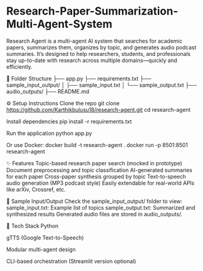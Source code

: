# Research-Paper-Summarization-Multi-Agent-System

Research Agent is a multi-agent AI system that searches for academic papers, summarizes them, organizes by topic, and generates audio podcast summaries.
It’s designed to help researchers, students, and professionals stay up-to-date with research across multiple domains—quickly and efficiently.

📁 Folder Structure
├── app.py
├── requirements.txt
├── sample_input_output/
│   ├── sample_input.txt
│   └── sample_output.txt
├── audio_outputs/
├── README.md


⚙️ Setup Instructions
Clone the repo
git clone https://github.com/Karthikbulusu18/research-agent.git
cd research-agent


Install dependencies
pip install -r requirements.txt

Run the application
python app.py

Or use Docker:
docker build -t research-agent .
docker run -p 8501:8501 research-agent


✨ Features
Topic-based research paper search (mocked in prototype)
Document preprocessing and topic classification
AI-generated summaries for each paper
Cross-paper synthesis grouped by topic
Text-to-speech audio generation (MP3 podcast style)
Easily extendable for real-world APIs like arXiv, Crossref, etc.

🧪 Sample Input/Output
Check the sample_input_output/ folder to view:
sample_input.txt: Example list of topics
sample_output.txt: Summarized and synthesized results
Generated audio files are stored in audio_outputs/.

🧰 Tech Stack
Python

gTTS (Google Text-to-Speech)

Modular multi-agent design

CLI-based orchestration (Streamlit version optional)


